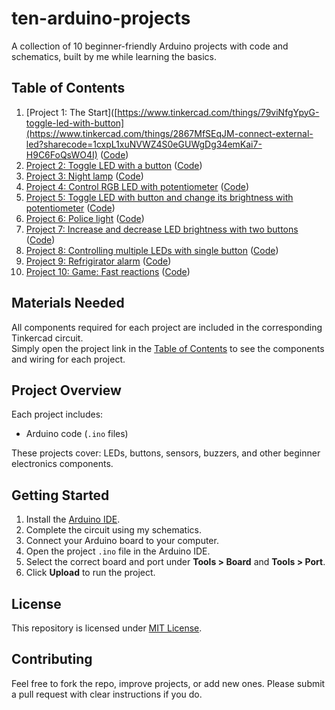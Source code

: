 # ten-arduino-projects
A collection of 10 beginner-friendly Arduino projects with code and schematics, built by me while learning the basics.

## Table of Contents
1. [Project 1: The Start]([https://www.tinkercad.com/things/79viNfgYpyG-toggle-led-with-button](https://www.tinkercad.com/things/2867MfSEqJM-connect-external-led?sharecode=1cxpL1xuNVWZ4S0eGUWgDg34emKai7-H9C6FoQsWO4I) ([Code](Project1/Project1.ino))
2. [Project 2: Toggle LED with a button](https://www.tinkercad.com/things/79viNfgYpyG-toggle-led-with-button) ([Code](Project2/Project2.ino))
3. [Project 3: Night lamp](https://www.tinkercad.com/things/6BslVWHX9nG-blink-led-with-photoresistor) ([Code](Project3/Project3.ino))
4. [Project 4: Control RGB LED with potentiometer](https://www.tinkercad.com/things/gH2PkpvD1QD-control-rgb-led-with-potentiometer) ([Code](Project4/Project4.ino))
5. [Project 5: Toggle LED with button and change its brightness with potentiometer](https://www.tinkercad.com/things/9uND2DrODjI-toggle-led-with-button-and-control-brightness-with-potentiometer) ([Code](Project5/Project5.ino))
6. [Project 6: Police light](https://www.tinkercad.com/things/iLzt2KiToaA-police-light) ([Code](Project6/Project6.ino))
7. [Project 7: Increase and decrease LED brightness with two buttons](https://www.tinkercad.com/things/0LaAkdbXexd-increase-and-decrease-led-brightness-with-two-buttons) ([Code](Project7/Project7.ino))
8. [Project 8: Controlling multiple LEDs with single button](https://www.tinkercad.com/things/7lIqnoiXNGO-blink-different-leds-with-one-button) ([Code](Project8/Project8.ino))
9. [Project 9: Refrigirator alarm](https://www.tinkercad.com/things/bQE73cuySe8-refrigerator-alarm) ([Code](Project9/Project9.ino))
10. [Project 10: Game: Fast reactions](https://www.tinkercad.com/things/hVzd8jU3Kko-game-fast-reactions) ([Code](Project10/Project10.ino))

## Materials Needed

All components required for each project are included in the corresponding Tinkercad circuit.  
Simply open the project link in the [Table of Contents](#table-of-contents) to see the components and wiring for each project.

## Project Overview

Each project includes:

- Arduino code (`.ino` files) 

These projects cover: LEDs, buttons, sensors, buzzers, and other beginner electronics components.

## Getting Started

1. Install the [Arduino IDE](https://www.arduino.cc/en/software).
2. Complete the circuit using my schematics. 
3. Connect your Arduino board to your computer.  
4. Open the project `.ino` file in the Arduino IDE.  
5. Select the correct board and port under **Tools > Board** and **Tools > Port**.  
6. Click **Upload** to run the project.  

## License

This repository is licensed under [MIT License](LICENSE).  

## Contributing

Feel free to fork the repo, improve projects, or add new ones. Please submit a pull request with clear instructions if you do.
